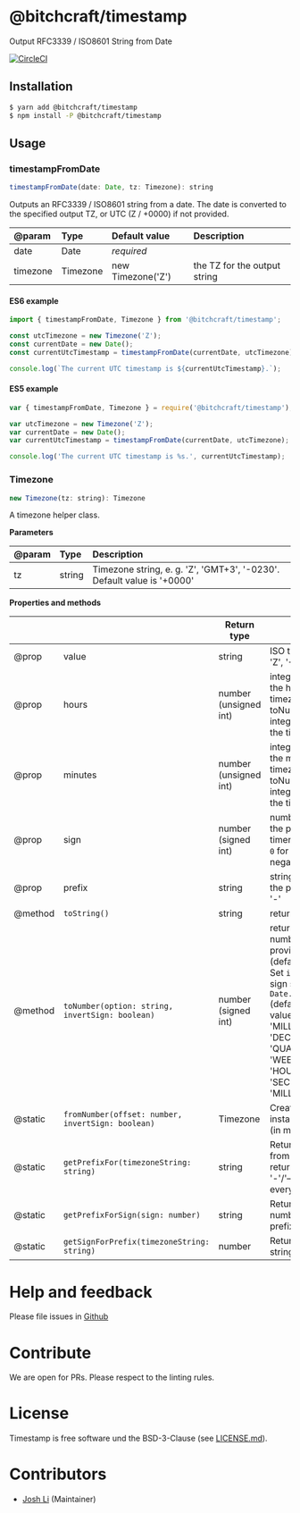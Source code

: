# @bitchcraft/timestamp

Output RFC3339 / ISO8601 String from Date

[![CircleCI](https://circleci.com/gh/bitchcraft/timestamp.svg?style=svg&circle-token=fc9eb089b67722e0af2521d72015ffed1d05c37a)](https://circleci.com/gh/bitchcraft/timestamp)

## Installation

```sh
$ yarn add @bitchcraft/timestamp
$ npm install -P @bitchcraft/timestamp
```

## Usage

### timestampFromDate

```js
timestampFromDate(date: Date, tz: Timezone): string
```

Outputs an RFC3339 / ISO8601 string from a date. The date is converted to the specified output TZ, or UTC (Z / +0000) if not provided.

| @param   | Type     | Default value     | Description                  |
|:-------- |:-------- |:----------------- |:---------------------------- |
| date     | Date     | *required*        |                              |
| timezone | Timezone | new Timezone('Z') | the TZ for the output string |


#### ES6 example

```js
import { timestampFromDate, Timezone } from '@bitchcraft/timestamp';

const utcTimezone = new Timezone('Z');
const currentDate = new Date();
const currentUtcTimestamp = timestampFromDate(currentDate, utcTimezone);

console.log(`The current UTC timestamp is ${currentUtcTimestamp}.`);
```

#### ES5 example

```js
var { timestampFromDate, Timezone } = require('@bitchcraft/timestamp');

var utcTimezone = new Timezone('Z');
var currentDate = new Date();
var currentUtcTimestamp = timestampFromDate(currentDate, utcTimezone);

console.log('The current UTC timestamp is %s.', currentUtcTimestamp);
```

### Timezone

```js
new Timezone(tz: string): Timezone
```

A timezone helper class.

**Parameters**

| @param | Type   | Description                                                            |
|:------ |:------ |:---------------------------------------------------------------------- |
| tz     | string | Timezone string, e. g. 'Z', 'GMT+3', '-0230'. Default value is '+0000' |

**Properties and methods**

|         |                                                   | Return type           | Description                                                                                                                                                                                                                                                                                                                                             |
| ------- | ------------------------------------------------- | --------------------- | ------------------------------------------------------------------------------------------------------------------------------------------------------------------------------------------------------------------------------------------------------------------------------------------------------------------------------------------------------- |
| @prop   | value                                             | string                | ISO timezone string, e. g. 'Z', '+0800', '-1130'                                                                                                                                                                                                                                                                                                        |
| @prop   | hours                                             | number (unsigned int) | integer representation of the hours part of the timezone. See toNumber() to get an integer representation of the timezone.                                                                                                                                                                                                                              |
| @prop   | minutes                                           | number (unsigned int) | integer representation of the minutes part of the timezone. See toNumber() to get an integer representation of the timezone.                                                                                                                                                                                                                            |
| @prop   | sign                                              | number (signed int)   | number representation of the prefix of the timenzone. `1` for positive, `0` for UTC and `-1` for negative timezone offset.                                                                                                                                                                                                                              |
| @prop   | prefix                                            | string                | string represenationg of the prefix, e. g. '+', 'Z' or '-'                                                                                                                                                                                                                                                                                              |
| @method | `toString()`                                      | string                | returns value                                                                                                                                                                                                                                                                                                                                           |
| @method | `toNumber(option: string, invertSign: boolean)`   | number (signed int)   | returns value as a number. The scale is provided in `option` (defaults to 'MINUTES'). Set `invertSign` to true for sign symmetry with `Date.getTimezoneOffset()` (defaults to false). Valid values for `option` are: 'MILLENIA', 'CENTURIES', 'DECADES', 'YEARS', 'QUARTERS', 'MONTHS', 'WEEKS', 'DAYS', 'HOURS', 'MINUTES', 'SECONDS', 'MILLISECONDS'. |
| @static | `fromNumber(offset: number, invertSign: boolean)` | Timezone              | Create a timezone instance from a number (in minutes)                                                                                                                                                                                                                                                                                                   |
| @static | `getPrefixFor(timezoneString: string)`            | string                | Return cleaned prefix from timezone string. returns '+' for '+', '-' for '-'/'–'/'—' and 'Z' for everything else                                                                                                                                                                                                                                        |
| @static | `getPrefixForSign(sign: number)`                  | string                | Return string prefix for number. See @prop prefix                                                                                                                                                                                                                                                                                                       |
| @static | `getSignForPrefix(timezoneString: string)`        | number                | Return number sign for string. See @prop sign                                                                                                                                                                                                                                                                                                           |

# Help and feedback

Please file issues in [Github](https://github.com/bitchcraft/timestamp/issues)

# Contribute

We are open for PRs. Please respect to the linting rules.

# License

Timestamp is free software und the BSD-3-Clause (see [LICENSE.md](./LICENSE.md)).

# Contributors

- [Josh Li](https://github.com/maddrag0n) (Maintainer)
